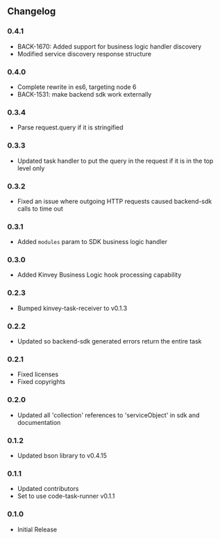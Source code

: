 ## Changelog

### 0.4.1
* BACK-1670: Added support for business logic handler discovery
* Modified service discovery response structure

### 0.4.0
* Complete rewrite in es6, targeting node 6
* BACK-1531: make backend sdk work externally

### 0.3.4
* Parse request.query if it is stringified

### 0.3.3
* Updated task handler to put the query in the request if it is in the top level only

### 0.3.2
* Fixed an issue where outgoing HTTP requests caused backend-sdk calls to time out

### 0.3.1
* Added `modules` param to SDK business logic handler

### 0.3.0
* Added Kinvey Business Logic hook processing capability

### 0.2.3
* Bumped kinvey-task-receiver to v0.1.3

### 0.2.2
* Updated so backend-sdk generated errors return the entire task

### 0.2.1
* Fixed licenses
* Fixed copyrights

### 0.2.0
* Updated all 'collection' references to 'serviceObject' in sdk and documentation

### 0.1.2
* Updated bson library to v0.4.15

### 0.1.1
* Updated contributors
* Set to use code-task-runner v0.1.1

### 0.1.0
* Initial Release 
